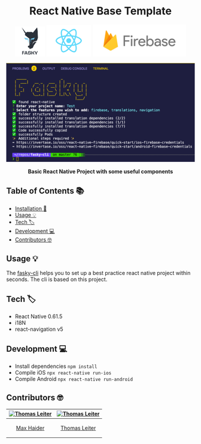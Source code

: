 <h1 align="center"> React Native Base Template </h1>

<p align="center">
    <img alt="GitPoint" title="GitPoint" src="./assets/fasky.png" width="80">
    <img alt="GitPoint" title="GitPoint" src="./assets/react_native.png" width="120">
    <img alt="GitPoint" title="GitPoint" src="./assets/firebase.png" width="250">
</p>

<p align="center">
    <img alt="showcase" src="./assets/cli.png" width="700">
</p>

<div align="center">
  <strong>Basic React Native Project with some useful components</strong> 
</div>
<div align="center">
</div>

## Table of Contents 📚

- [Installation 🔧](#introduction)
- [Usage 💡](#usage)
- [Tech 🏷](#tech)
- [Development 💻](#development)
- [Contributors 🤓](#Contributors-)

## Usage 💡

The <a href="https://www.npmjs.com/package/fasky-cli">fasky-cli</a> helps you to set up a best practice react native project within seconds. The cli is based on this project.

## Tech 🏷

- React Native 0.61.5
- i18N
- react-navigation v5

## Development 💻

- Install dependencies `npm install`
- Compile iOS `npx react-native run-ios`
- Compile Android `npx react-native run-android`

## Contributors 🤓

| [<img alt="Thomas Leiter" src="https://avatars3.githubusercontent.com/u/20393156?s=400&u=ae0a43de5d81d58a698abffe4e2ede024f2b6700&v=4" width="117">](https://github.com/tomLadder) | [<img alt="Thomas Leiter" src="https://avatars2.githubusercontent.com/u/11005451?s=460&v=4" width="117">](https://github.com/sutefan1) |
| ---------------------------------------------------------------------------------------------------------------------------------------------------------------------------------- | -------------------------------------------------------------------------------------------------------------------------------------- |
| <p align="center">[Max Haider](https://github.com/MaxHaider) </p>                                                                                                                  | <p align="center">[Thomas Leiter](https://github.com/tomLadder) </p>                                                                   | <p align="center">[Stefan Papst](https://github.com/sutefan1) </p> |
